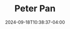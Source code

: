 ---
title: Peter Pan
Theatre: Jason Woods Productions
Venue: Christ Church Ponte Vedra Beach
Season: 
date: 2024-09-18T10:38:37-04:00
opening_date: 2016-04-13
closing_date: 2016-04-24
showtimes:
- 2016-04-13 19:30:00
- 2016-04-14 19:30:00
- 2016-04-15 19:30:00
- 2016-04-16 19:30:00
- 2016-04-17 15:00:00
- 2016-04-21 19:30:00
- 2016-04-22 19:30:00
- 2016-04-23 19:30:00
- 2016-04-24 15:00:00
featured_image: 2016-Peter-Pan.webp
featured_image_alt: 
featured_image_caption: 
featured_image_attr:
featured_image_attr_link: 
program:
Website: https://web.archive.org/web/20160318132624/https://readyforneverland.com/
Tickets: 
show_details: 
- Music: Jason Woods
- Lyrics: Jason Woods
- Book: Jason Woods
cast:
- Wendy Darling: Summer Grace Grable
- Peter Pan: Blake McClure
- Tinker Bell: Madelyn Wells
- John Darling: William Chase
- Michael Darling: Casey Carroll
- Nana: Hannah Woods
- George Darling: Eric Yarham
- Mary Darling: Kirsten Yates
- Hook: Joshua Taylor
- Mr. Smee: Myles Edward Hughes
- Starkey: Juan Ocharan
- Noodler: Meganne Johnson
- Cesar: Alec Hadden
- Romero: Brian Johnson
- Burgess: Jimmy Pennella
- Meredith: Boston Woods
- Tootles: Jack Niemczyk
- Nibs: Charlie Pennella
- Curly: Kristopher Stam
- Slightly: Justice Klingler
- Tiger Lily: Lauren Albert
- Indian Scouts: 
  - Bayden Armstrong
  - Emma Bailey
  - Chanel Boll
  - Brigitta Goliber
  - Megan Landis
  - Halle Morrow
  - Bridgette Wells
  - Ava Zilahy
- Indian Tribe: 
  - Eric Yarham
  - Julia Auchter
  - Shari Lin Muldoon
  - Mario Noto
  - Maya Pinfield
  - Iaan Quintanilla
  - Kelly Stam
- Mermaid Moll: Sadie LaManna
- The Mermaids: 
  - Julie Buckley
  - Karyn Carroll
  - Rosalie Davies
  - Vickie Dell
  - Ashley Harper
  - Pam Joiner
  - Jeanie Lijoi
  - Danielle Moore
  - Linda Muldoon
  - Patrice Kaye Sheedy
- Older Wendy: Elizabeth Bricknell
- Jane: Katherine Chase
- The Crocodile: 
  - Tyler Lewis
  - Cameron Pfahler
crew:
- Director: Jason Woods
- Executive Producer/Vocal Coach: Rachel Root
- Producer: Barbra Roberts
- Music/Songs written and composed by: Jason Woods
- Choreography: Ashley Yarham
- Stage Manager: Lora Christl
- Creative/Artistic Consultant: Shane Estock
- Rehearsal Assistant/Stagehand: Chloe LaPrade
- Lighting Design/Special Effects: Matt Moore
- Sound: Garrett Spies
- House Manager: Krystal Woods
- Props: Heather Goliber
- Costume Coordinator: Pam Joiner
- Costumes: 
  - Hope Adkins
  - Carol Holland
  - Pat Buckley
  - Verne Shortell
- Ticket Chairperson: Sandy Evans
- Makeup Consultant: Linda Schrenk
- Graphic Design: Jason Woods
- Website: Kelley Stam
- Stage Team: 
  - Kristin Alexander
  - Elizabeth Bricknell
  - Lora Christl
  - Chad Krug
  - Tyler Lewis
  - Cameron Pfaler
  - Hannah Woods
  - Heather Goliber
  - Chloe LaPrade
- Crocodile Construction/Design: 
  - Jason Woods
  - Krystal Woods
- Nana Design:
  - Jason Woods
  - Krystal Woods
- Nana Assistance:
  - Kristina Klingler
  - Heather Goliber
  - Ashley Yarham
- Scenic Design: Jason Woods
- Makeup Consultation/Training: Linda Schrenk
- Set Painting/Embellishments: 
  - Shane Estock
  - Angie Smith
  - Emma Bailey
  - Mr. Bailey
  - Brian Johnson
  - Meganne Johnson
  - Bayden Armstrong
  - Mr. Armstrong
  - Mrs. Armstrong
  - Lauren Albert
  - William Chase
  - Catherine Chase
  - Emmie Chase
  - Jeanie Lijoi
  - Lora Christl
  - Ashley Yarham
  - Eric Yarham
  - Krystal Jason Woods
  - Boston Woods
  - Hannah Woods
  - Jason Woods
  - Kelley Stam
  - Chistoher Stam
orchestra:
genres: 
Description: 
Reviews:
- "Be transported to the fantasy world of “PETER PAN” | EU Jacksonville / Folio Weekly": https://folioweekly.com/staging/2016/04/17/be-transported-to-the-fantasy-world-of-peter-pan/
- "Heartfelt Review of Jason Woods Peter Pan Adaptation | Metro Jacksonville": https://web.archive.org/web/20160427062710/http://www.metrojacksonville.com/article/2016-apr-heartfelt-review-of-jason-woods-peter-pan-adaptation
- "Away To Neverland: Jason Wood's adaptation of Peter Pan is truly a magical adventure. | The Odyssey Online": https://www.theodysseyonline.com/ready-for-neverland
Press:
- "04/13/16: ICARE; Hip Anthroplasty; Lavilla School Of The Arts Opera; 'Peter Pan' | First Coast Connect / WJCT News 89.9": https://news.wjct.org/first-coast-connect/2016-04-13/04-13-16-icare-hip-anthroplasty-lavilla-school-of-the-arts-opera-peter-pan
---